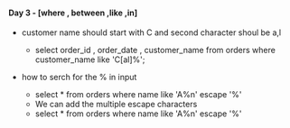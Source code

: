#### Day 3 - [where , between ,like ,in]

- customer name should start with C and second character shoul be a,l
    - select order_id , order_date , customer_name from orders where customer_name like 'C[al]%';

- how to serch for the % in input 
    - select * from orders where name like 'A%n' escape '%'
    - We can add the multiple escape characters
    - select * from orders where name like 'A%n' escape '%'